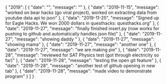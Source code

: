 {
    "2019": [
        {
            "date": "",
            "message": ""
        },
        {
            "date": "2019-11-15",
            "message": "worked on bear hacks (go viral project), worked on extracting data from youtube data api to json"
        },
        {
            "data": "2019-11-25",
            "message": "Signed up for Eagle Hacks. We won 2000 dollars in questhacks: questhacks.org"
        },
        {
            "date": "2019-11-27",
            "message": "finally finished insert.py (now works for pushing to github and automatically handles json file)"
        },
        {
            "date": "2019-11-27",
            "message": "showing daddy "
        },
        {
            "date": "2019-11-27",
            "message": "showing mama"
        },
        {
            "date": "2019-11-27",
            "message": "another one"
        },
        {
            "date": "2019-11-27",
            "message": "we are making pie"
        },
        {
            "date": "2019-11-28",
            "message": "reviewed for SAT Physics test (got through electricity so far)"
        },
        {
            "date": "2019-11-28",
            "message": "testing the open git feature"
        },
        {
            "date": "2019-11-28",
            "message": "another test of github opening in new tab"
        },
        {
            "date": "2019-11-28",
            "message": "made video to demonstrate program"
        }
    ]
}